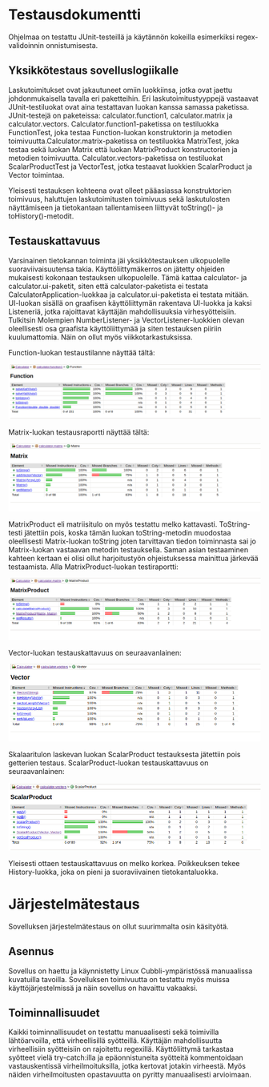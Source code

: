 # Testausdokumentti

Ohjelmaa on testattu JUnit-testeillä ja käytännön kokeilla esimerkiksi regex-validoinnin onnistumisesta.

## Yksikkötestaus sovelluslogiikalle

Laskutoimitukset ovat jakautuneet omiin luokkiinsa, jotka ovat jaettu johdonmukaisella tavalla eri paketteihin. Eri laskutoimitustyyppejä vastaavat JUnit-testiluokat ovat aina testattavan luokan kanssa samassa paketissa. JUnit-testejä on paketeissa: calculator.function1, calculator.matrix ja calculator.vectors. Calculator.function1-paketissa on testiluokka FunctionTest, joka testaa Function-luokan konstruktorin ja metodien toimivuutta.Calculator.matrix-paketissa on testiluokka MatrixTest, joka testaa sekä luokan Matrix että luokan MatrixProduct konstructorien ja metodien toimivuutta. Calculator.vectors-paketissa on testiluokat ScalarProductTest ja VectorTest, jotka testaavat luokkien ScalarProduct ja Vector toimintaa. 

Yleisesti testauksen kohteena ovat olleet pääasiassa konstruktorien toimivuus, haluttujen laskutoimitusten toimivuus sekä laskutulosten näyttämiseen ja tietokantaan tallentamiseen liittyvät toString()- ja toHistory()-metodit.


## Testauskattavuus

Varsinainen tietokannan toiminta jäi yksikkötestauksen ulkopuolelle suoraviivaisuutensa takia. Käyttöliittymäkerros on jätetty ohjeiden mukaisesti kokonaan testauksen ulkopuolelle. Tämä kattaa calculator- ja calculator.ui-paketit, siten että calculator-paketista ei testata CalculatorApplication-luokkaa ja calculator.ui-paketista ei testata mitään. UI-luokan sisällä on graafisen käyttöliittymän rakentava UI-luokka ja kaksi Listeneriä, jotka rajoittavat käyttäjän mahdollisuuksia virhesyötteisiin. Tulkitsin Molempien NumberListener- ja VectorListener-luokkien olevan oleellisesti osa graafista käyttöliittymää ja siten testauksen piiriin kuulumattomia. Näin on ollut myös viikkotarkastuksissa.

Function-luokan testaustilanne näyttää tältä:

![Funktio](https://github.com/att78/ot-harjoitustyo/blob/master/dokumentointi/kuvat/functionTotal.png)


Matrix-luokan testausraportti näyttää tältä:

![Matrix](https://github.com/att78/ot-harjoitustyo/blob/master/dokumentointi/kuvat/matrixtotal.png)

MatrixProduct eli matriisitulo on myös testattu melko kattavasti. ToString-testi jätettiin pois, koska tämän luokan toString-metodin muodostaa oleellisesti Matrix-luokan toString joten tarvittavan tiedon toiminnasta sai jo Matrix-luokan vastaavan metodin testauksella. Saman asian testaaminen kahteen kertaan ei olisi ollut harjoitustyön ohjeistuksessa mainittua järkevää testaamista. Alla MatrixProduct-luokan testiraportti:

![MatrixProduct](https://github.com/att78/ot-harjoitustyo/blob/master/dokumentointi/kuvat/matriisitulototal.png)

Vector-luokan testauskattavuus on seuraavanlainen:

![Vector](https://github.com/att78/ot-harjoitustyo/blob/master/dokumentointi/kuvat/vektoritotal.png)


Skalaaritulon laskevan luokan ScalarProduct testauksesta jätettiin pois getterien testaus. ScalarProduct-luokan testauskattavuus on seuraavanlainen:

![ScalarProduct](https://github.com/att78/ot-harjoitustyo/blob/master/dokumentointi/kuvat/scalartotal.png)

Yleisesti ottaen testauskattavuus on melko korkea. Poikkeuksen tekee History-luokka, joka on pieni ja suoraviivainen tietokantaluokka. 



# Järjestelmätestaus

Sovelluksen järjestelmätestaus on ollut suurimmalta osin käsityötä.

## Asennus

Sovellus on haettu ja käynnistetty Linux Cubbli-ympäristössä manuaalissa kuvatuilla tavoilla. Sovelluksen toimivuutta on testattu myös muissa käyttöjärjestelmissä ja näin sovellus on havaittu vakaaksi.

## Toiminnallisuudet

Kaikki toiminnallisuudet on testattu manuaalisesti sekä toimivilla lähtöarvoilla, että virheellisillä syötteillä. Käyttäjän mahdollisuutta virheellisiin syötteisiin on rajoitettu regexillä. Käyttöliittymä tarkastaa syötteet vielä try-catch:illa ja epäonnistuneita syötteitä kommentoidaan vastauskentissä virheilmoituksilla, jotka kertovat jotakin virheestä. Myös näiden virheilmoitusten opastavuutta on pyritty manuaalisesti arvioimaan.
